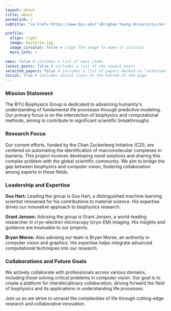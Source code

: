 ```yaml
---
layout: about
title: about
permalink: /
subtitle: "<a href='https://www.byu.edu/'>Brigham Young University</a>"

profile:
  align: right
  image: bacteria.jpg
  image_circular: false # crops the image to make it circular
  more_info: >

news: false # includes a list of news items
latest_posts: false # includes a list of the newest posts
selected_papers: false # includes a list of papers marked as "selected={true}"
social: true # includes social icons at the bottom of the page
---
```

### Mission Statement
The BYU Biophysics Group is dedicated to advancing humanity's understanding of fundamental life processes through predictive modeling. Our primary focus is on the intersection of biophysics and computational methods, aiming to contribute to significant scientific breakthroughs.

### Research Focus
Our current efforts, funded by the Chan Zuckerberg Initiative (CZI), are centered on automating the identification of macromolecular complexes in bacteria. This project involves developing novel solutions and sharing this complex problem with the global scientific community. We aim to bridge the gap between biophysics and computer vision, fostering collaboration among experts in these fields.

### Leadership and Expertise
**Gus Hart:** Leading the group is Gus Hart, a distinguished machine learning scientist renowned for his contributions to material science. His expertise drives our innovative approach to biophysics research.

**Grant Jensen:** Advising the group is Grant Jensen, a world-leading researcher in cryo-electron microscopy (cryo-EM) imaging. His insights and guidance are invaluable to our projects.

**Bryan Morse:** Also advising our team is Bryan Morse, an authority in computer vision and graphics. His expertise helps integrate advanced computational techniques into our research.

### Collaborations and Future Goals
We actively collaborate with professionals across various domains, including those solving critical problems in computer vision. Our goal is to create a platform for interdisciplinary collaboration, driving forward the field of biophysics and its applications in understanding life processes.

Join us as we strive to unravel the complexities of life through cutting-edge research and collaborative innovation.  
